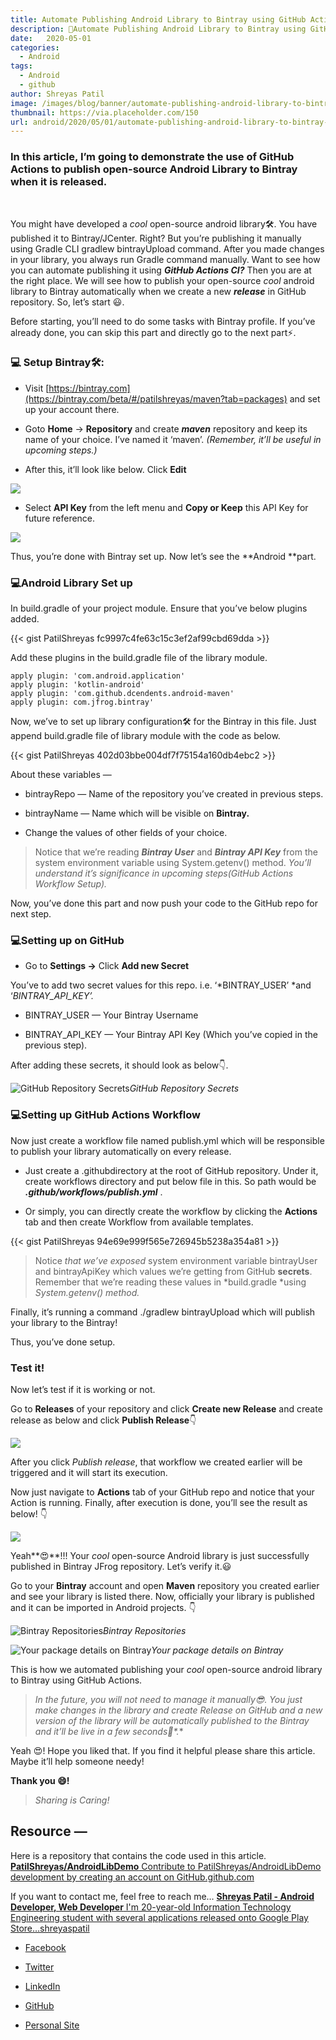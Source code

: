 ```yaml
---
title: Automate Publishing Android Library to Bintray using GitHub Actions
description: 🤖Automate Publishing Android Library to Bintray using GitHub Actions 🚀
date:   2020-05-01
categories:
  - Android
tags:
  - Android
  - github
author: Shreyas Patil
image: /images/blog/banner/automate-publishing-android-library-to-bintray-using-gitHub-actions.png
thumbnail: https://via.placeholder.com/150
url: android/2020/05/01/automate-publishing-android-library-to-bintray-using-github-actions.html
---
```


### In this article, I’m going to demonstrate the use of GitHub Actions to publish open-source Android Library to Bintray when it is released.

&nbsp;

You might have developed a *cool* open-source android library🛠️. You have published it to Bintray/JCenter. Right? But you’re publishing it manually using Gradle CLI gradlew bintrayUpload command. After you made changes in your library, you always run Gradle command manually. Want to see how you can automate publishing it using ***GitHub Actions CI?*** Then you are at the right place. We will see how to publish your open-source *cool* android library to Bintray automatically when we create a new ***release*** in GitHub repository. So, let’s start 😃.

Before starting, you’ll need to do some tasks with Bintray profile. If you’ve already done, you can skip this part and directly go to the next part⚡.

### 💻 Setup Bintray🛠️:

* Visit [https://bintray.com](https://bintray.com/beta/#/patilshreyas/maven?tab=packages) and set up your account there.

* Goto **Home** → **Repository** and create ***maven*** repository and keep its name of your choice. I’ve named it ‘maven’. *(Remember, it’ll be useful in upcoming steps.)*

* After this, it’ll look like below. Click **Edit**

![](https://cdn-images-1.medium.com/max/2000/1*_0E4ah4c_WqoqAmp6ELx1A.png)

* Select **API Key** from the left menu and **Copy or Keep** this API Key for future reference.

![](https://cdn-images-1.medium.com/max/2172/1*50F3deDOKxWx2omDxaHiKA.png)

Thus, you’re done with Bintray set up. Now let’s see the **Android **part.

### 💻Android Library Set up

In build.gradle of your project module. Ensure that you’ve below plugins added.

{{< gist PatilShreyas fc9997c4fe63c15c3ef2af99cbd69dda >}}

Add these plugins in the build.gradle file of the library module.

    apply plugin: 'com.android.application'
    apply plugin: 'kotlin-android'
    apply plugin: 'com.github.dcendents.android-maven'
    apply plugin: com.jfrog.bintray'

Now, we’ve to set up library configuration🛠 for the Bintray in this file. Just append build.gradle file of library module with the code as below.

{{< gist PatilShreyas 402d03bbe004df7f75154a160db4ebc2 >}}

About these variables —

* bintrayRepo — Name of the repository you’ve created in previous steps.

* bintrayName — Name which will be visible on **Bintray.**

* Change the values of other fields of your choice.
> Notice that we’re reading ***Bintray User*** and ***Bintray API Key*** from the system environment variable using System.getenv() method. *You’ll understand it’s significance in upcoming steps(GitHub Actions Workflow Setup).*

Now, you’ve done this part and now push your code to the GitHub repo for next step.

### 💻Setting up on GitHub

* Go to **Settings →** Click **Add new Secret**

You’ve to add two secret values for this repo. i.e. ‘*BINTRAY_USER’ *and ‘*BINTRAY_API_KEY’.*

* BINTRAY_USER — Your Bintray Username

* BINTRAY_API_KEY — Your Bintray API Key (Which you’ve copied in the previous step).

After adding these secrets, it should look as below👇.

![GitHub Repository Secrets](https://cdn-images-1.medium.com/max/2000/1*c9K8Yk5HmhdnI1w6ABTIUA.png)*GitHub Repository Secrets*

### 💻Setting up GitHub Actions Workflow

Now just create a workflow file named publish.yml which will be responsible to publish your library automatically on every release.

* Just create a .githubdirectory at the root of GitHub repository. Under it, create workflows directory and put below file in this. So path would be ***.github/workflows/publish.yml*** .

* Or simply, you can directly create the workflow by clicking the **Actions** tab and then create Workflow from available templates.

{{< gist PatilShreyas 94e69e999f565e726945b5238a354a81 >}}

> Notice *that we’ve exposed* system environment variable bintrayUser and bintrayApiKey which values we’re getting from GitHub **secrets**. Remember that we’re reading these values in *build.gradle *using *System.getenv()* *method.*

Finally, it’s running a command ./gradlew bintrayUpload which will publish your library to the Bintray!

Thus, you’ve done setup.

### Test it!

Now let’s test if it is working or not.

Go to **Releases** of your repository and click **Create new Release** and create release as below and click  **Publish Release**👇

![](https://cdn-images-1.medium.com/max/2000/1*v6bnMb-WHxPd-fV5COoIsw.png)

After you click *Publish release*, that workflow we created earlier will be triggered and it will start its execution.

Now just navigate to **Actions** tab of your GitHub repo and notice that your Action is running. Finally, after execution is done, you’ll see the result as below! 👇

![](https://cdn-images-1.medium.com/max/2732/1*LGC7X93N_sbSBG_OhCGh1w.png)

Yeah**😍**!!! Your *cool* open-source Android library is just successfully published in Bintray JFrog repository. Let’s verify it.😃

Go to your **Bintray** account and open **Maven** repository you created earlier and see your library is listed there. Now, officially your library is published and it can be imported in Android projects. 👇

![Bintray Repositories](https://cdn-images-1.medium.com/max/2518/1*S1iRacVIhU09EJJAdxqvrw.png)*Bintray Repositories*

![Your package details on Bintray](https://cdn-images-1.medium.com/max/2000/1*jLRIklkWWnkVHZz0PL7w4w.png)*Your package details on Bintray*

This is how we automated publishing your *cool* open-source android library to Bintray using GitHub Actions.
> **In the future, you will not need to manage it manually*😎*. You just make changes in the library and create Release on GitHub and a new version of the library will be automatically published to the Bintray and it’ll be live in a few seconds*🚀*.**

Yeah 😍! Hope you liked that. If you find it helpful please share this article. Maybe it’ll help someone needy!

**Thank you 😄!**
> *Sharing is Caring!*

## Resource —

Here is a repository that contains the code used in this article.
[**PatilShreyas/AndroidLibDemo**
Contribute to PatilShreyas/AndroidLibDemo development by creating an account on GitHub.github.com](https://github.com/PatilShreyas/AndroidLibDemo)

If you want to contact me, feel free to reach me…
[**Shreyas Patil - Android Developer, Web Developer**
I'm 20-year-old Information Technology Engineering student with several applications released onto Google Play Store…shreyaspatil](https://patilshreyas.github.io)

* [Facebook](https://www.facebook.com/shreyaspatil99?source=post_page---------------------------)

* [Twitter](https://twitter.com/imShreyasPatil?source=post_page---------------------------)

* [LinkedIn](https://www.linkedin.com/in/patil-shreyas?source=post_page---------------------------)

* [GitHub](https://github.com/PatilShreyas?source=post_page---------------------------)

* [Personal Site](https://patilshreyas.github.io/?source=post_page---------------------------)
